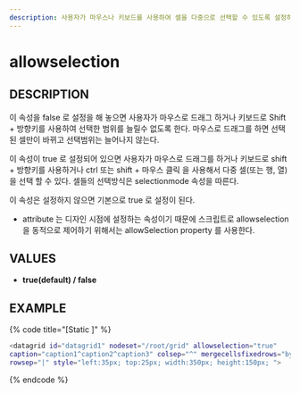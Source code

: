 ```yaml
---
description: 사용자가 마우스나 키보드를 사용하여 셀을 다중으로 선택할 수 있도록 설정하는 속성이다.
---
```


# allowselection

## DESCRIPTION

이 속성을 false 로 설정을 해 놓으면 사용자가 마우스로 드래그 하거나 키보드로 Shift + 방향키를 사용하여 선택한 범위를 늘릴수 없도록 한다. 마우스로 드래그를 하면 선택된 셀만이 바뀌고 선택범위는 늘어나지 않는다.

이 속성이 true 로 설정되어 있으면 사용자가 마우스로 드래그를 하거나 키보드로 shift + 방향키를 사용하거나 ctrl 또는 shift + 마우스 클릭 을 사용해서 다중 셀\(또는 행, 열\) 을 선택 할 수 있다. 셀들의 선택방식은 selectionmode 속성을 따른다.

이 속성은 설정하지 않으면 기본으로 true 로 설정이 된다.

* attribute 는 디자인 시점에 설정하는 속성이기 때문에 스크립트로 allowselection 을 동적으로 제어하기 위해서는 allowSelection property 를 사용한다. 

## **VALUES**

* **true\(default\) / false**

## EXAMPLE

{% code title="\[Static \]" %}
```bash
<datagrid id="datagrid1" nodeset="/root/grid" allowselection="true" 
caption="caption1^caption2^caption3" colsep="^" mergecellsfixedrows="bycolrec" 
rowsep="|" style="left:35px; top:25px; width:350px; height:150px; ">
```
{% endcode %}

